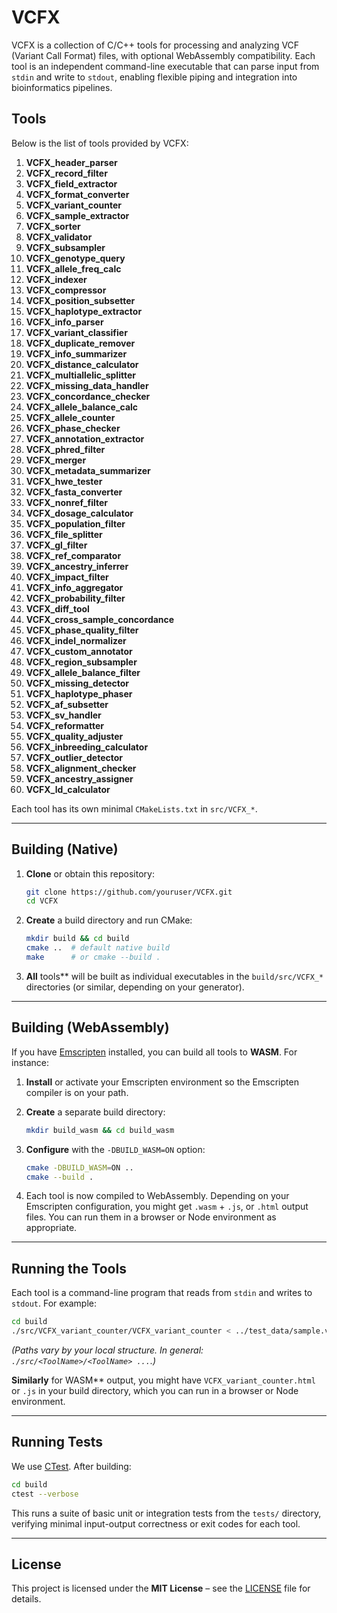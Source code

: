 # VCFX

VCFX is a collection of C/C++ tools for processing and analyzing VCF (Variant Call Format) files, with optional WebAssembly compatibility. Each tool is an independent command-line executable that can parse input from `stdin` and write to `stdout`, enabling flexible piping and integration into bioinformatics pipelines.

## Tools

Below is the list of tools provided by VCFX:

1. **VCFX_header_parser**
2. **VCFX_record_filter**
3. **VCFX_field_extractor**
4. **VCFX_format_converter**
5. **VCFX_variant_counter**
6. **VCFX_sample_extractor**
7. **VCFX_sorter**
8. **VCFX_validator**
9. **VCFX_subsampler**
10. **VCFX_genotype_query**
11. **VCFX_allele_freq_calc**
12. **VCFX_indexer**
13. **VCFX_compressor**
14. **VCFX_position_subsetter**
15. **VCFX_haplotype_extractor**
16. **VCFX_info_parser**
17. **VCFX_variant_classifier**
18. **VCFX_duplicate_remover**
19. **VCFX_info_summarizer**
20. **VCFX_distance_calculator**
21. **VCFX_multiallelic_splitter**
22. **VCFX_missing_data_handler**
23. **VCFX_concordance_checker**
24. **VCFX_allele_balance_calc**
25. **VCFX_allele_counter**
26. **VCFX_phase_checker**
27. **VCFX_annotation_extractor**
28. **VCFX_phred_filter**
29. **VCFX_merger**
30. **VCFX_metadata_summarizer**
31. **VCFX_hwe_tester**
32. **VCFX_fasta_converter**
33. **VCFX_nonref_filter**
34. **VCFX_dosage_calculator**
35. **VCFX_population_filter**
36. **VCFX_file_splitter**
37. **VCFX_gl_filter**
38. **VCFX_ref_comparator**
39. **VCFX_ancestry_inferrer**
40. **VCFX_impact_filter**
41. **VCFX_info_aggregator**
42. **VCFX_probability_filter**
43. **VCFX_diff_tool**
44. **VCFX_cross_sample_concordance**
45. **VCFX_phase_quality_filter**
46. **VCFX_indel_normalizer**
47. **VCFX_custom_annotator**
48. **VCFX_region_subsampler**
49. **VCFX_allele_balance_filter**
50. **VCFX_missing_detector**
51. **VCFX_haplotype_phaser**
52. **VCFX_af_subsetter**
53. **VCFX_sv_handler**
54. **VCFX_reformatter**
55. **VCFX_quality_adjuster**
56. **VCFX_inbreeding_calculator**
57. **VCFX_outlier_detector**
58. **VCFX_alignment_checker**
59. **VCFX_ancestry_assigner**
60. **VCFX_ld_calculator**

Each tool has its own minimal `CMakeLists.txt` in `src/VCFX_*`.

---

## Building (Native)

1. **Clone** or obtain this repository:

   ```bash
   git clone https://github.com/youruser/VCFX.git
   cd VCFX
   ```

2. **Create** a build directory and run CMake:

   ```bash
   mkdir build && cd build
   cmake ..  # default native build
   make      # or cmake --build .
   ```

3. **All** tools** will be built as individual executables in the `build/src/VCFX_*` directories (or similar, depending on your generator).

---

## Building (WebAssembly)

If you have [Emscripten](https://emscripten.org/) installed, you can build all tools to **WASM**. For instance:

1. **Install** or activate your Emscripten environment so the Emscripten compiler is on your path.
2. **Create** a separate build directory:

   ```bash
   mkdir build_wasm && cd build_wasm
   ```

3. **Configure** with the `-DBUILD_WASM=ON` option:

   ```bash
   cmake -DBUILD_WASM=ON ..
   cmake --build .
   ```

4. Each tool is now compiled to WebAssembly. Depending on your Emscripten configuration, you might get `.wasm` + `.js`, or `.html` output files. You can run them in a browser or Node environment as appropriate.

---

## Running the Tools

Each tool is a command-line program that reads from `stdin` and writes to `stdout`. For example:

```bash
cd build
./src/VCFX_variant_counter/VCFX_variant_counter < ../test_data/sample.vcf
```

*(Paths vary by your local structure. In general: `./src/<ToolName>/<ToolName> ...`.)*

**Similarly** for WASM** output, you might have `VCFX_variant_counter.html` or `.js` in your build directory, which you can run in a browser or Node environment.

---

## Running Tests

We use [CTest](https://cmake.org/cmake/help/latest/manual/ctest.1.html). After building:

```bash
cd build
ctest --verbose
```

This runs a suite of basic unit or integration tests from the `tests/` directory, verifying minimal input-output correctness or exit codes for each tool.

---

## License

This project is licensed under the **MIT License** – see the [LICENSE](LICENSE) file for details.